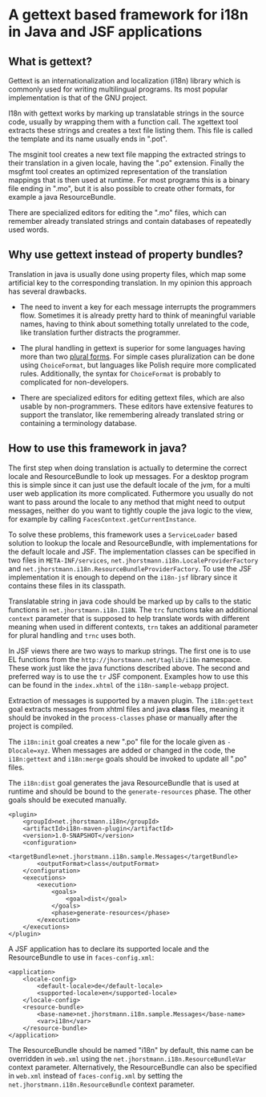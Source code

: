 A gettext based framework for i18n in Java and JSF applications
===============================================================

What is gettext?
----------------

Gettext is an internationalization and localization (i18n) library which is
commonly used for writing multilingual programs. Its most popular
implementation is that of the GNU project.

I18n with gettext works by marking up translatable strings in the source code,
usually by wrapping them with a function call. The xgettext tool extracts these
strings and creates a text file listing them. This file is called the template
and its name usually ends in ".pot".

The msginit tool creates a new text file mapping the extracted strings to their
translation in a given locale, having the ".po" extension. Finally the msgfmt
tool creates an optimized representation of the translation mappings that is
then used at runtime. For most programs this is a binary file ending in ".mo",
but it is also possible to create other formats, for example a java
ResourceBundle.

There are specialized editors for editing the ".mo" files, which can remember
already translated strings and contain databases of repeatedly used words.

Why use gettext instead of property bundles?
--------------------------------------------

Translation in java is usually done using property files, which map some
artificial key to the corresponding translation. In my opinion this approach
has several drawbacks.

  * The need to invent a key for each message interrupts the programmers flow.
    Sometimes it is already pretty hard to think of meaningful variable names,
    having to think about something totally unrelated to the code, like
    translation further distracts the programmer.

  * The plural handling in gettext is superior for some languages having more
    than two [plural forms][1]. For simple cases pluralization can be done using
    `ChoiceFormat`, but languages like Polish require more complicated rules.
    Additionally, the syntax for `ChoiceFormat` is probably to complicated for
    non-developers.

  * There are specialized editors for editing gettext files, which are also
    usable by non-programmers. These editors have extensive features to support
    the translator, like remembering already translated string or containing a
    terminology database.

 [1]: http://www.gnu.org/savannah-checkouts/gnu/gettext/manual/html_node/Plural-forms.html

How to use this framework in java?
----------------------------------

The first step when doing translation is actually to determine the correct
locale and ResourceBundle to look up messages. For a desktop program this is
simple since it can just use the default locale of the jvm, for a multi user
web application its more complicated. Futhermore you usually do not want to
pass around the locale to any method that might need to output messages,
neither do you want to tightly couple the java logic to the view, for example
by calling `FacesContext.getCurrentInstance`.

To solve these problems, this framework uses a `ServiceLoader` based solution
to lookup the locale and ResourceBundle, with implementations for the default
locale and JSF. The implementation classes can be specified in two files in
`META-INF/services`, `net.jhorstmann.i18n.LocaleProviderFactory` and
`net.jhorstmann.i18n.ResourceBundleProviderFactory`. To use the JSF
implementation it is enough to depend on the `i18n-jsf` library since it
contains these files in its classpath.

Translatable string in java code should be marked up by calls to the static
functions in `net.jhorstmann.i18n.I18N`. The `trc` functions take an additional
`context` parameter that is supposed to help translate words with different
meaning when used in different contexts, `trn` takes an additional parameter
for plural handling and `trnc` uses both.

In JSF views there are two ways to markup strings. The first one is to use EL
functions from the `http://jhorstmann.net/taglib/i18n` namespace. These work
just like the java functions described above. The second and preferred way is
to use the `tr` JSF component. Examples how to use this can be found in the
`index.xhtml` of the `i18n-sample-webapp` project.

Extraction of messages is supported by a maven plugin. The `i18n:gettext` goal
extracts messages from xhtml files and java **class** files, meaning it should
be invoked in the `process-classes` phase or manually after the project is
compiled.

The `i18n:init` goal creates a new ".po" file for the locale given as
`-Dlocale=xyz`. When messages are added or changed in the code, the
`i18n:gettext` and `i18n:merge` goals should be invoked to update all ".po"
files.

The `i18n:dist` goal generates the java ResourceBundle that is used at runtime
and should be bound to the `generate-resources` phase. The other goals should
be executed manually.

    <plugin>
        <groupId>net.jhorstmann.i18n</groupId>
        <artifactId>i18n-maven-plugin</artifactId>
        <version>1.0-SNAPSHOT</version>
        <configuration>
            <targetBundle>net.jhorstmann.i18n.sample.Messages</targetBundle>
            <outputFormat>class</outputFormat>
        </configuration>
        <executions>
            <execution>
                <goals>
                    <goal>dist</goal>
                </goals>
                <phase>generate-resources</phase>
            </execution>
        </executions>
    </plugin>

A JSF application has to declare its supported locale and the ResourceBundle to
use in `faces-config.xml`:

    <application>
        <locale-config>
            <default-locale>de</default-locale>
            <supported-locale>en</supported-locale>
        </locale-config>
        <resource-bundle>
            <base-name>net.jhorstmann.i18n.sample.Messages</base-name>
            <var>i18n</var>
        </resource-bundle>
    </application>

The ResourceBundle should be named "i18n" by default, this name can be
overridden in `web.xml` using the `net.jhorstmann.i18n.ResourceBundleVar`
context parameter. Alternatively, the ResourceBundle can also be specified in
`web.xml` instead of `faces-config.xml` by setting the
`net.jhorstmann.i18n.ResourceBundle` context parameter.


